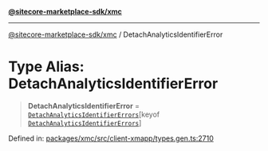 [**@sitecore-marketplace-sdk/xmc**](../README.md)

***

[@sitecore-marketplace-sdk/xmc](../README.md) / DetachAnalyticsIdentifierError

# Type Alias: DetachAnalyticsIdentifierError

> **DetachAnalyticsIdentifierError** = [`DetachAnalyticsIdentifierErrors`](DetachAnalyticsIdentifierErrors.md)\[keyof [`DetachAnalyticsIdentifierErrors`](DetachAnalyticsIdentifierErrors.md)\]

Defined in: [packages/xmc/src/client-xmapp/types.gen.ts:2710](https://github.com/Sitecore/sitecore-marketplace-sdk/blob/af886e6134b8d1079ef5b8ef70b7eb2f1d9c8aeb/packages/xmc/src/client-xmapp/types.gen.ts#L2710)
